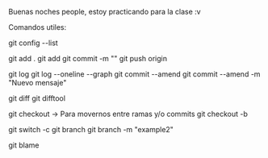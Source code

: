 Buenas noches people, estoy practicando para la clase :v

Comandos utiles:

git config --list

git add .
git add <archivo>
git commit -m ""
git push origin <rama>

git log
git log --oneline --graph
git commit --amend
git commit --amend -m "Nuevo mensaje"

git diff
git difftool <hash1> <hash2>

git checkout -> Para movernos entre ramas y/o commits
git checkout -b <creamos nueva rama y nos movemos a ella>

git switch -c <nueva rama>
git branch
git branch -m "example2"

git blame <archivo>
